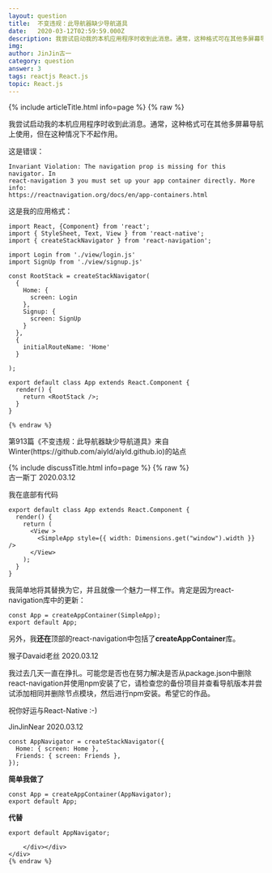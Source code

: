 ```yaml
---
layout: question
title:  不变违规：此导航器缺少导航道具
date:   2020-03-12T02:59:59.000Z
description: 我尝试启动我的本机应用程序时收到此消息。通常，这种格式可在其他多屏幕导航上使用，但在这种情况下不起作用。这是错误：Invariant Violat...
img: 
author: JinJin古一
category: question
answer: 3
tags: reactjs React.js
topic: React.js
---
```

<div class="article-root">
  <div class="article">
    {% include articleTitle.html info=page %}
    {% raw %}
    <div class="article-content"><p><font style="vertical-align: inherit;"><font style="vertical-align: inherit;">我尝试启动我的本机应用程序时收到此消息。</font><font style="vertical-align: inherit;">通常，这种格式可在其他多屏幕导航上使用，但在这种情况下不起作用。</font></font></p>

<p><font style="vertical-align: inherit;"><font style="vertical-align: inherit;">这是错误：</font></font></p>

<pre><code>Invariant Violation: The navigation prop is missing for this navigator. In <font></font>
react-navigation 3 you must set up your app container directly. More info: <font></font>
https://reactnavigation.org/docs/en/app-containers.html<font></font>
</code></pre>

<p><font style="vertical-align: inherit;"><font style="vertical-align: inherit;">这是我的应用格式：</font></font></p>

<pre><code>import React, {Component} from 'react';<font></font>
import { StyleSheet, Text, View } from 'react-native';<font></font>
import { createStackNavigator } from 'react-navigation';<font></font>
<font></font>
import Login from './view/login.js'<font></font>
import SignUp from './view/signup.js'<font></font>
<font></font>
const RootStack = createStackNavigator(<font></font>
  {<font></font>
    Home: {<font></font>
      screen: Login<font></font>
    },<font></font>
    Signup: {<font></font>
      screen: SignUp<font></font>
    }<font></font>
  },<font></font>
  {<font></font>
    initialRouteName: 'Home'<font></font>
  }<font></font>
<font></font>
);<font></font>
<font></font>
export default class App extends React.Component {<font></font>
  render() {<font></font>
    return &lt;RootStack /&gt;;<font></font>
  }<font></font>
}<font></font>
</code></pre></div>
    {% endraw %}
  </div>
  <p class="winter_mark">第913篇《不变违规：此导航器缺少导航道具》来自Winter(https://github.com/aiyld/aiyld.github.io)的站点</p>
  <div class="discuss-wrapper">
    {% include discussTitle.html info=page %}
    {% raw %}
    <div class="discuss-list">
    <div class="discuss-item">
        <div class="discuss-parent">
          <div class="discuss-meta">
            <span class="discuss-user">古一斯丁</span>
            <span class="discuss-time">2020.03.12</span>
          </div>
          <div class="discuss-comment"><p><font style="vertical-align: inherit;"><font style="vertical-align: inherit;">我在底部有代码</font></font></p>

<pre><code>export default class App extends React.Component {<font></font>
  render() {<font></font>
    return (<font></font>
      &lt;View &gt;<font></font>
        &lt;SimpleApp style={{ width: Dimensions.get("window").width }} /&gt;<font></font>
      &lt;/View&gt;<font></font>
    );<font></font>
  }<font></font>
}<font></font>
</code></pre>

<p><font style="vertical-align: inherit;"><font style="vertical-align: inherit;">我简单地将其替换为它，并且就像一个魅力一样工作。</font><font style="vertical-align: inherit;">肯定是因为react-navigation库中的更新：</font></font></p>

<pre><code>const App = createAppContainer(SimpleApp);<font></font>
export default App;<font></font>
</code></pre>

<p><font style="vertical-align: inherit;"><font style="vertical-align: inherit;">另外，我</font></font><strong><font style="vertical-align: inherit;"><font style="vertical-align: inherit;">还在</font></font></strong><font style="vertical-align: inherit;"><font style="vertical-align: inherit;">顶部的react-navigation中</font><font style="vertical-align: inherit;">包括了</font><strong><font style="vertical-align: inherit;">createAppContainer</font></strong><font style="vertical-align: inherit;">库。</font></font></p></div>
        </div></div><div class="discuss-item">
        <div class="discuss-parent">
          <div class="discuss-meta">
            <span class="discuss-user">猴子Davaid老丝</span>
            <span class="discuss-time">2020.03.12</span>
          </div>
          <div class="discuss-comment"><p><font style="vertical-align: inherit;"><font style="vertical-align: inherit;">我过去几天一直在挣扎。可能您是否也在努力解决是否从package.json中删除react-navigation并使用npm安装了它，请检查您的备份项目并查看导航版本并尝试添加相同并删除节点模块，然后进行npm安装。</font><font style="vertical-align: inherit;">希望它的作品。</font></font></p>

<p><font style="vertical-align: inherit;"><font style="vertical-align: inherit;">祝你好运与React-Native :-) </font></font></p></div>
        </div></div><div class="discuss-item">
        <div class="discuss-parent">
          <div class="discuss-meta">
            <span class="discuss-user">JinJinNear</span>
            <span class="discuss-time">2020.03.12</span>
          </div>
          <div class="discuss-comment"><pre><code>const AppNavigator = createStackNavigator({<font></font>
  Home: { screen: Home },<font></font>
  Friends: { screen: Friends },<font></font>
});<font></font>
</code></pre>

<p><strong><font style="vertical-align: inherit;"><font style="vertical-align: inherit;">简单我做了</font></font></strong></p>

<pre><code>const App = createAppContainer(AppNavigator);<font></font>
export default App;<font></font>
</code></pre>

<p><strong><font style="vertical-align: inherit;"><font style="vertical-align: inherit;">代替</font></font></strong> </p>

<pre><code>export default AppNavigator;
</code></pre></div>
        </div></div>
    </div>
    {% endraw %}
  </div>
<div>
